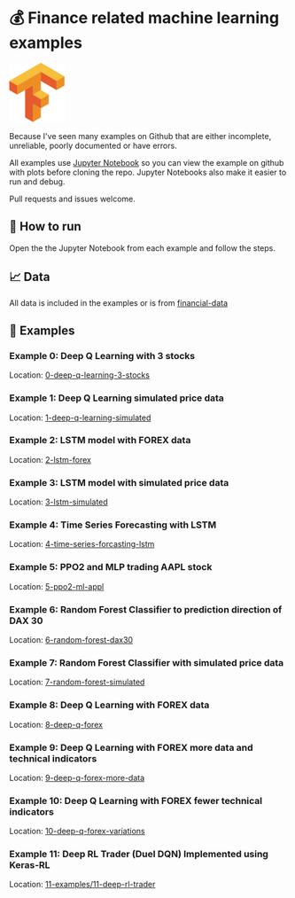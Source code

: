 # 💰 Finance related machine learning examples

<img src="https://raw.githubusercontent.com/FutureSharks/ml-finance/master/img/Tensorflow_logo.svg?sanitize=true" width="100">

Because I've seen many examples on Github that are either incomplete, unreliable, poorly documented or have errors.

All examples use [Jupyter Notebook](https://jupyter.readthedocs.io/en/latest/install.html) so you can view the example on github with plots before cloning the repo. Jupyter Notebooks also make it easier to run and debug.

Pull requests and issues welcome.

## 📒 How to run

Open the the Jupyter Notebook from each example and follow the steps.

## 📈 Data

All data is included in the examples or is from [financial-data](https://github.com/FutureSharks/financial-data)

## 📖 Examples

### Example 0: Deep Q Learning with 3 stocks

Location: [0-deep-q-learning-3-stocks](examples/0-deep-q-learning-3-stocks)

### Example 1: Deep Q Learning simulated price data

Location: [1-deep-q-learning-simulated](examples/1-deep-q-learning-simulated)

### Example 2: LSTM model with FOREX data

Location: [2-lstm-forex](examples/2-lstm-forex)

### Example 3: LSTM model with simulated price data

Location: [3-lstm-simulated](examples/3-lstm-simulated)

### Example 4: Time Series Forecasting with LSTM

Location: [4-time-series-forcasting-lstm](examples/4-time-series-forcasting-lstm)

### Example 5: PPO2 and MLP trading AAPL stock

Location: [5-ppo2-ml-appl](examples/5-ppo2-ml-appl)

### Example 6: Random Forest Classifier to prediction direction of DAX 30

Location: [6-random-forest-dax30](examples/6-random-forest-dax30)

### Example 7: Random Forest Classifier with simulated price data

Location: [7-random-forest-simulated](examples/7-random-forest-simulated)

### Example 8: Deep Q Learning with FOREX data

Location: [8-deep-q-forex](examples/8-deep-q-forex)

### Example 9: Deep Q Learning with FOREX more data and technical indicators

Location: [9-deep-q-forex-more-data](examples/9-deep-q-forex-more-data)

### Example 10: Deep Q Learning with FOREX fewer technical indicators

Location: [10-deep-q-forex-variations](examples/10-deep-q-forex-variations)

### Example 11: Deep RL Trader (Duel DQN) Implemented using Keras-RL

Location: [11-examples/11-deep-rl-trader](examples/11-examples/11-deep-rl-trader)
